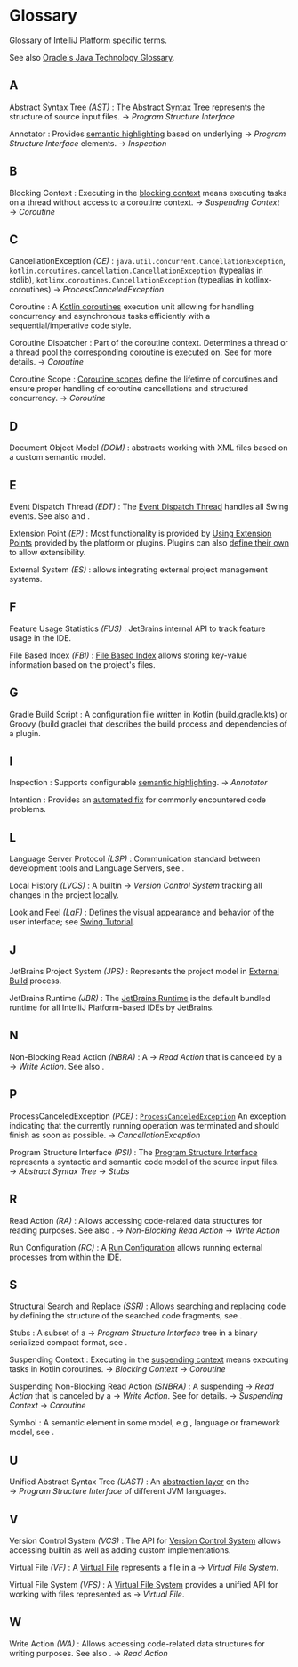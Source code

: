 <!-- Copyright 2000-2024 JetBrains s.r.o. and contributors. Use of this source code is governed by the Apache 2.0 license. -->

# Glossary

<link-summary>Glossary of IntelliJ Platform specific terms.</link-summary>

See also [Oracle's Java Technology Glossary](https://www.oracle.com/java/technologies/glossary.html).

## A

Abstract Syntax Tree _(AST)_
: The [Abstract Syntax Tree](implementing_parser_and_psi.md) represents the structure of source input files.
&rarr;&nbsp;_Program Structure Interface_

Annotator
: Provides [semantic highlighting](syntax_highlighting_and_error_highlighting.md) based on underlying &rarr;&nbsp;_Program Structure Interface_ elements.
&rarr;&nbsp;_Inspection_

## B

Blocking Context
: Executing in the [blocking context](coroutine_execution_contexts.md#blocking-context) means executing tasks on a thread without access to a coroutine context.
&rarr;&nbsp;_Suspending Context_
&rarr;&nbsp;_Coroutine_

## C

CancellationException _(CE)_
: `java.util.concurrent.CancellationException`, `kotlin.coroutines.cancellation.CancellationException` (typealias in stdlib), `kotlinx.coroutines.CancellationException` (typealias in kotlinx-coroutines)
&rarr;&nbsp;_ProcessCanceledException_

Coroutine
: A [Kotlin coroutines](kotlin_coroutines.md) execution unit allowing for handling concurrency and asynchronous tasks efficiently with a sequential/imperative code style.

Coroutine Dispatcher
: Part of the coroutine context.
Determines a thread or a thread pool the corresponding coroutine is executed on.
See [](coroutine_dispatchers.md) for more details.
&rarr;&nbsp;_Coroutine_

Coroutine Scope
: [Coroutine scopes](coroutine_scopes.md) define the lifetime of coroutines and ensure proper handling of coroutine cancellations and structured concurrency.
&rarr;&nbsp;_Coroutine_

## D

Document Object Model _(DOM)_
: [](xml_dom_api.md) abstracts working with XML files based on a custom semantic model.

## E

Event Dispatch Thread _(EDT)_
: The [Event Dispatch Thread](https://docs.oracle.com/javase/tutorial/uiswing/concurrency/dispatch.html) handles all Swing events. See also [](general_threading_rules.md) and [](coroutine_dispatchers.md#edt-dispatcher).

Extension Point _(EP)_
: Most functionality is provided by [Using Extension Points](plugin_extensions.md) provided by the platform or plugins. Plugins can also [define their own](plugin_extension_points.md) to allow extensibility.

External System _(ES)_
: [](external_system_integration.md) allows integrating external project management systems.

## F

Feature Usage Statistics _(FUS)_
: JetBrains internal API to track feature usage in the IDE.

File Based Index _(FBI)_
: [File Based Index](file_based_indexes.md) allows storing key-value information based on the project's files.

## G
Gradle Build Script
: A configuration file written in Kotlin (<path>build.gradle.kts</path>) or Groovy (<path>build.gradle</path>) that describes the build process and dependencies of a plugin.

## I

Inspection
: Supports configurable [semantic highlighting](code_inspections_and_intentions.md).
&rarr;&nbsp;_Annotator_

Intention
: Provides an [automated fix](code_inspections_and_intentions.md) for commonly encountered code problems.

## L

Language Server Protocol _(LSP)_
: Communication standard between development tools and Language Servers, see [](language_server_protocol.md).

Local History _(LVCS)_
: A builtin &rarr;&nbsp;_Version Control System_ tracking all changes in the project [locally](https://www.jetbrains.com/help/idea/local-history.html).

Look and Feel _(LaF)_
: Defines the visual appearance and behavior of the user interface; see [Swing Tutorial](https://docs.oracle.com/javase/tutorial/uiswing/lookandfeel/index.html).

## J

JetBrains Project System _(JPS)_
: Represents the project model in [External Build](external_builder_api.md#accessing-project-model-and-configuration-from-external-build) process.

JetBrains Runtime _(JBR)_
: The [JetBrains Runtime](ide_development_instance.md#using-a-jetbrains-runtime-for-the-development-instance) is the default bundled runtime for all IntelliJ Platform-based IDEs by JetBrains.

## N

Non-Blocking Read Action _(NBRA)_
: A &rarr;&nbsp;_Read Action_ that is canceled by a &rarr;&nbsp;_Write Action_. See also [](general_threading_rules.md#read-action-cancellability).

## P

ProcessCanceledException _(PCE)_
: [`ProcessCanceledException`](%gh-ic%/platform/util/base/src/com/intellij/openapi/progress/ProcessCanceledException.java) An exception indicating that the currently running operation was terminated and should finish as soon as possible.
&rarr;&nbsp;_CancellationException_

Program Structure Interface _(PSI)_
: The [Program Structure Interface](psi.md) represents a syntactic and semantic code model of the source input files. &rarr;&nbsp;_Abstract Syntax Tree_ &rarr;&nbsp;_Stubs_

## R

Read Action _(RA)_
: Allows accessing code-related data structures for reading purposes. See also [](general_threading_rules.md).
&rarr;&nbsp;_Non-Blocking Read Action_ &rarr;&nbsp;_Write Action_

Run Configuration _(RC)_
: A [Run Configuration](run_configurations.md) allows running external processes from within the IDE.

## S

Structural Search and Replace _(SSR)_
: Allows searching and replacing code by defining the structure of the searched code fragments, see [](plugin_alternatives.md#structural-search-and-replace-inspections).

Stubs
: A subset of a &rarr;&nbsp;_Program Structure Interface_ tree in a binary serialized compact format, see [](stub_indexes.md).

Suspending Context
: Executing in the [suspending context](coroutine_execution_contexts.md#suspending-context) means executing tasks in Kotlin coroutines.
&rarr;&nbsp;_Blocking Context_
&rarr;&nbsp;_Coroutine_

Suspending Non-Blocking Read Action _(SNBRA)_
: A suspending &rarr;&nbsp;_Read Action_ that is canceled by a &rarr;&nbsp;_Write Action_.
See [](coroutine_read_actions.md#suspending-read-actions-api) for details.
&rarr;&nbsp;_Suspending Context_
&rarr;&nbsp;_Coroutine_

Symbol
: A semantic element in some model, e.g., language or framework model, see [](symbols.md).

## U

Unified Abstract Syntax Tree _(UAST)_
: An [abstraction layer](uast.md) on the &rarr;&nbsp;_Program Structure Interface_ of different JVM languages.

## V

Version Control System _(VCS)_
: The API for [Version Control System](vcs_integration_for_plugins.md) allows accessing builtin as well as adding custom implementations.

Virtual File _(VF)_
: A [Virtual File](virtual_file.md) represents a file in a &rarr;&nbsp;_Virtual File System_.

Virtual File System _(VFS)_
: A [Virtual File System](virtual_file_system.md) provides a unified API for working with files represented as &rarr;&nbsp;_Virtual File_.

## W

Write Action _(WA)_
: Allows accessing code-related data structures for writing purposes. See also [](general_threading_rules.md).
&rarr;&nbsp;_Read Action_

<include from="snippets.md" element-id="missingContent"/>
